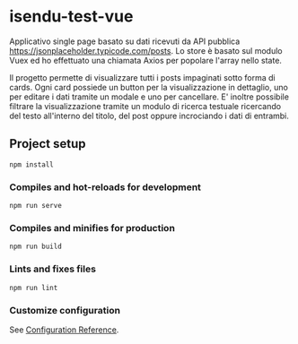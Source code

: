 # isendu-test-vue

Applicativo single page basato su dati ricevuti da API pubblica https://jsonplaceholder.typicode.com/posts.
Lo store è basato sul modulo Vuex ed ho effettuato una chiamata Axios per popolare l'array nello state.

Il progetto permette di visualizzare tutti i posts impaginati sotto forma di cards.
Ogni card possiede un button per la visualizzazione in dettaglio, uno per editare i dati tramite un modale e uno per cancellare.
E' inoltre possibile filtrare la visualizzazione tramite un modulo di ricerca testuale ricercando del testo all'interno del titolo, del post oppure incrociando i dati di entrambi.


## Project setup
```
npm install
```

### Compiles and hot-reloads for development
```
npm run serve
```

### Compiles and minifies for production
```
npm run build
```

### Lints and fixes files
```
npm run lint
```

### Customize configuration
See [Configuration Reference](https://cli.vuejs.org/config/).
